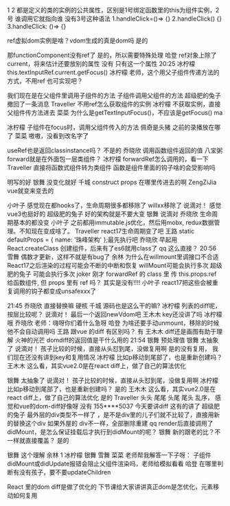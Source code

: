 1 2 都是定义的类的实例的公共属性，区别是1号绑定函数里的this为组件实例，2号 谁调用它就指向谁
没有3号这种语法
1.handleClick=()=> {} 
2.handleClick() {}
3.handleClick: ()=> {}



ref虚拟dom实例是啥？vdom生成的真是dom吗 是的


那functionComponent没有ref了 是的，所以需要特殊处理
哈登
ref对象上除了current，将来估计还要放别的属性 没有 只有这一个属性
20:25
冰柠檬
this.textInputRef.current.getFocus() 
冰柠檬
老师，这个用父子组件传递方法的方式，不用ref 也可实现吧？ 

我们现在是在父组件里调用子组件的方法
子组件调用父组件的方法
超级肥的兔子撤回了一条消息
Traveller
不用ref怎么获取组件的实例 
冰柠檬
不获取实例，直接父组件传方法进去 
菜菜
为什么是getTextInputFocus()，不应该是getFocus() ma 
 
冰柠檬
子组件在focus时，调用父组件传入的方法 
佩奇是头猪
之前的录播放在哪了 
菜菜
嗷嗷，没看到改名字了 


useRef也是返回classinstance吗？ 不是的
乔晓欣
调用函数组件返回的值 
八宝粥
forward就是在外面包一层类组件？ 
冰柠檬
forwardRef怎么调用的，看一下 
Traveller
直接将函数式组件转为类组件   函数是组件里面的钩子啥的会受影响吗 

明写的好 
银舞
没变化就好 
千城
construct props 在哪里传进去的啊 
ZengZiJia
vue就变来变去的
 
小叶子
感觉现在都hooks了，生命周期很多都移除了 willxx移除了
说滴对！
感觉vue3也挺好的 
超级肥的兔子
好的架构就是不要大变 
银舞
说滴对 
乔晓欣
生命周期基本的都没变 
小叶子
之前都用immutable.js优化，然后用mobx, redux数据管理。不知现在变成啥了。 
Traveller
react17生命周期变了吧 
王路
static defaultProps = {
        name: '珠峰架构'
    };最先执行吧 
乔晓欣
早起用React.createClass 创建组件，后来有了es6就用class了 
qq
这么直接？ 
20:56
雪舞
偶数才更新，这样不就是有bug了 
余林
为什么在willmount里调接口不合适 
React17之后渲染的过程可能会不断的中断和恢复
willMount可能会执行多次
超级肥的兔子
可能会执行多次 
joker
刚才 forwardRef 的 class 里 传 this.props.ref 给函数组件,  但 props 里有 ref 吗？ 
其实是没有!!!!
小叶子
react17把这些会被重复调用的钩子都变成unsafexxx了 




21:45
乔晓欣
直接替换嘛 硬核 
千城
源码也是这么干的嘛? 
冰柠檬
列表的diff呢，按层比较呢？ 
说滴对！
最后一个返回newVdom吧 
王木木
key还没讲了吗 
冰柠檬
哦 
乔晓欣
老师：嗨呀你们着什么急呀 
哈登
为啥还要手动unmount，移除的时候他不会自动调用吗 
王路
跟vue 的diff 有区别吗？ 有
王木木
diff还是画图有助于理解 
火神的光芒
domdiff的返回值是干什么用的 
21:54
银舞
预处理值 
银舞
太抽象了 
说滴对！
孩子比较的时候，直接从头怼到尾，没做复用啊 是的没有复用， 我们现在还没有讲到key和复用情况
冰柠檬
比如p移动到尾部了，也是重新创建吗？ 
王木木
这么看，其实vue2.0是在react diff上，做了自己的算法优化 




银舞
太抽象了 
说滴对！
孩子比较的时候，直接从头怼到尾，没做复用啊 
冰柠檬
比如p移动到尾部了，也是重新创建吗？ 是的
王木木
这么看，其实vue2.0是在react diff上，做了自己的算法优化 是的
Traveller
头头  尾尾  头尾  尾头  乱序，  感觉和vue的dom-diff好像呀 没有
155****5037
今天要讲diff   这有的讲了 
超级肥的兔子
最外层的div类型不一样了 ，是不是div里的儿子们就不比较了，直接用新的替换这个div 
如果外屋的 div不一样，全部删除重建
qq
render后直接调用了didMount，是怎么保证挂载后才执行到didMount的呢？ 
银舞
新的跟老的比？不一样就直接覆盖？ 是的



银舞
这个理解 
余林
1 
冰柠檬
银舞 雪舞 
菜菜
老师帮我解答一下子呀：
子组件didMount或didUpdate报错会阻止父组件渲染吗，老师给模拟看看 
哈登
在哪里判断有没有孩子，要不要updateChildren 


React 里的dom diff是做了优化的
下节课给大家讲讲真正dom是怎优化，元素移动如何复用 